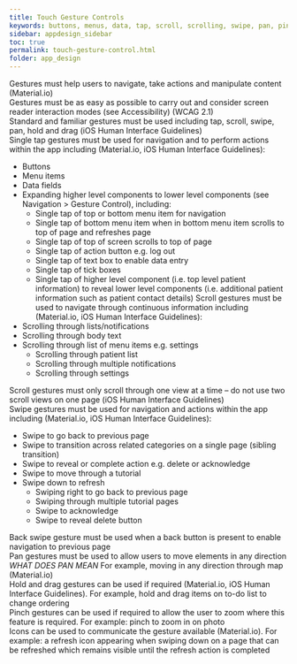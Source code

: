 ```yaml
---
title: Touch Gesture Controls
keywords: buttons, menus, data, tap, scroll, scrolling, swipe, pan, pinch, zoom, resize, elements, components, behaviour
sidebar: appdesign_sidebar
toc: true
permalink: touch-gesture-control.html
folder: app_design 
---
```


Gestures must help users to navigate, take actions and manipulate content (Material.io)  
Gestures must be as easy as possible to carry out and consider screen reader interaction modes (see Accessibility) (WCAG 2.1)  
Standard and familiar gestures must be used including tap, scroll, swipe, pan, hold and drag (iOS Human Interface Guidelines)  
Single tap gestures must be used for navigation and to perform actions within the app including (Material.io, iOS Human Interface Guidelines):  
* Buttons
* Menu items
* Data fields
* Expanding higher level components to lower level components (see Navigation > Gesture Control), including:
  * Single tap of top or bottom menu item for navigation
  * Single tap of bottom menu item when in bottom menu item scrolls to top of page and refreshes page
  * Single tap of top of screen scrolls to top of page
  * Single tap of action button e.g. log out
  * Single tap of text box to enable data entry
  * Single tap of tick boxes
  * Single tap of higher level component (i.e. top level patient information) to reveal lower level components (i.e. additional patient information such as patient contact details)
Scroll gestures must be used to navigate through continuous information including (Material.io, iOS Human Interface Guidelines):  
* Scrolling through lists/notifications
* Scrolling through body text
* Scrolling through list of menu items e.g. settings
  * Scrolling through patient list
  * Scrolling through multiple notifications
  * Scrolling through settings

Scroll gestures must only scroll through one view at a time – do not use two scroll views on one page (iOS Human Interface Guidelines)  
Swipe gestures must be used for navigation and actions within the app including (Material.io, iOS Human Interface Guidelines):  
* Swipe to go back to previous page
* Swipe to transition across related categories on a single page (sibling transition)
* Swipe to reveal or complete action e.g. delete or acknowledge
* Swipe to move through a tutorial
* Swipe down to refresh
  * Swiping right to go back to previous page
  * Swiping through multiple tutorial pages
  * Swipe to acknowledge
  * Swipe to reveal delete button  

Back swipe gesture must be used when a back button is present to enable navigation to previous page  
Pan gestures must be used to allow users to move elements in any direction  *WHAT DOES PAN MEAN*  For example, moving in any direction through map (Material.io)  
Hold and drag gestures can be used if required (Material.io, iOS Human Interface Guidelines). For example, hold and drag items on to-do list to change ordering  
Pinch gestures can be used if required to allow the user to zoom where this feature is required. For example: pinch to zoom in on photo  
Icons can be used to communicate the gesture available (Material.io). For example: a refresh icon appearing when swiping down on a page that can be refreshed which remains visible until the refresh action is completed  